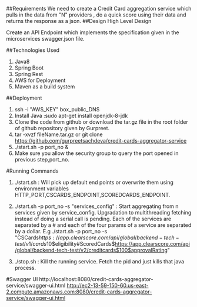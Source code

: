 ##Requirements
We need to create a Credit Card aggregation service which pulls in the data from "N" providers , do a quick score using their data and returns the response as a json.
##Design
High Level Design

Create an API Endpoint which implements the specification given in the microservices swagger.json file.



##Technologies Used
1. Java8
2. Spring Boot
3. Spring Rest
4. AWS for Deployment
5. Maven as a build system

##Deployment

1. ssh -i "AWS_KEY" box_public_DNS
2. Install Java :sudo apt-get install openjdk-8-jdk
3. Clone the code from github or download the tar.gz file in the root folder of github repository given by Gurpreet.
4. tar -xvzf fileName.tar.gz or git clone https://github.com/gurpreetsachdeva/credit-cards-aggregator-service
5. ./start.sh -p port_no &
6. Make sure you allow the security group to query the port opened in previous step,port_no.


#Running Commands

1. ./start.sh  : Will pick up default end points or overwrite them using environment variables HTTP_PORT,CSCARDS_ENDPOINT,SCOREDCARDS_ENDPOINT.
2. ./start.sh -p port_no -s "services_config" : Start aggregating from n services given by service_config. Upgradation to multithreading fetching instead of doing a serial call is pending. Each of the services are separated by a # and each of the four params of a service are separated by a dollar.
E.g 
./start.sh -p port_no -s "CSCards$https://app.clearscore.com/api/global/backend-tech-test/v1/cards$10$eligibility#ScoredCards$https://app.clearscore.com/api/global/backend-tech-test/v2/creditcards$100$approvalRating"

3. ./stop.sh : Kill the running service. Fetch the pid and just kills that java process.

#Swagger UI
http://localhost:8080/credit-cards-aggregator-service/swagger-ui.html
http://ec2-13-59-150-60.us-east-2.compute.amazonaws.com:8080/credit-cards-aggregator-service/swagger-ui.html


